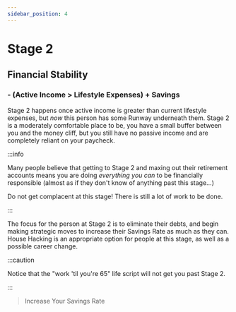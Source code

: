```yaml
---
sidebar_position: 4
---
```


# Stage 2

## Financial Stability

### - (Active Income > Lifestyle Expenses) + Savings

Stage 2 happens once active income is greater than current lifestyle expenses, but *now* this person has some Runway underneath them. Stage 2 is a moderately comfortable place to be, you have a small buffer between you and the money cliff, but you still have no passive income and are completely reliant on your paycheck.

:::info 

Many people believe that getting to Stage 2 and maxing out their retirement accounts means you are doing *everything you can* to be financially responsible (almost as if they don't know of anything past this stage...) 

Do not get complacent at this stage! There is still a lot of work to be done.

:::

The focus for the person at Stage 2 is to eliminate their debts, and begin making strategic moves to increase their Savings Rate as much as they can. House Hacking is an appropriate option for people at this stage, as well as a possible career change. 

:::caution

Notice that the "work 'til you're 65" life script will not get you past Stage 2.

:::

>Increase Your Savings Rate